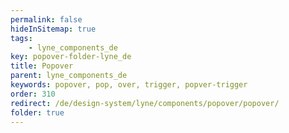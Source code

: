 ```yaml
---
permalink: false
hideInSitemap: true
tags: 
    - lyne_components_de
key: popover-folder-lyne_de
title: Popover
parent: lyne_components_de
keywords: popover, pop, over, trigger, popver-trigger
order: 310
redirect: /de/design-system/lyne/components/popover/popover/
folder: true
---
```

